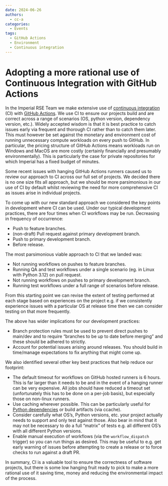 ```yaml
---
date: 2024-06-26
authors:
  - cc-a
categories:
  - Events
tags:
  - GitHub Actions
  - Environment
  - Continuous integration
---
```


# Adopting a more rational use of Continuous Integration with GitHub Actions

In the Imperial RSE Team we make extensive use of [continuous integration](https://en.wikipedia.org/wiki/Continuous_integration) (CI) with
[GitHub Actions](https://docs.github.com/en/Actions). We use CI to ensure our projects build and are correct across a range of
scenarios (OS, python version, dependency version, etc.). Widely accepted wisdom is that
it is best practice to catch issues early via frequent and thorough CI rather than to
catch them later. This must however be set against the monetary and environment cost of
running unnecessary compute workloads on every push to GitHub. In particular, the
pricing structure of GitHub Actions means workloads run on Windows and MacOS are more
costly (certainly financially and presumably environmentally). This is particularly the
case for private repositories for which Imperial has a fixed budget of minutes.

<!-- more -->

Some recent issues with hanging GitHub Actions runners caused us to review our approach
to CI across our full set of projects. We decided there is no one size fits all
approach, but we should be more parsimonious in our use of CI by default whilst
reviewing the need for more comprehensive CI as issues arise in individual projects.

To come up with our new standard approach we considered the key points in development
where CI can be used. Under our typical development practices, there are four times
when CI workflows may be run. Decreasing in frequency of occurrence:

- Push to feature branches.
- (non-draft) Pull request against primary development branch.
- Push to primary development branch.
- Before release.

The most parsimonious viable approach to CI that we landed was:

- Not running workflows on pushes to feature branches.
- Running QA and test workflows under a single scenario (eg. in Linux with Python 3.12) on pull request.
- Not running workflows on pushes to primary development branch.
- Running test workflows under a full range of scenarios before release.

From this starting point we can revise the extent of testing performed at each stage
based on experiences on the project e.g. if we consistently experience issues with a
particular OS at release time then we can consider testing on that more frequently.

The above has wider implications for our development practices:

- Branch protection rules must be used to prevent direct pushes to main/dev and to require “branches to be up to date before merging” and these should be adhered to strictly.
- Account for potential issues arising around releases. You should build in time/manage expectations to fix anything that might come up.

We also identified several other key best practices that help reduce our footprint:

- The default timeout for workflows on GitHub hosted runners is 6 hours. This is far larger than it needs to be and in the event of a hanging runner can be very expensive. All jobs should have reduced a timeout set (unfortunately this has to be done on a per-job basis), but especially those on non-linux runners.
- Use caching wherever possible. This can be particularly useful for [Python dependencies](https://github.com/actions/setup-python#caching-packages-dependencies) or build artifacts (via ccache).
- Consider carefully what OS’s, Python versions, etc. your project actually needs to support and only test against those. Also bear in mind that it may not be necessary to do a full “matrix” of tests e.g. all different OS’s with all different Python versions.
- Enable manual execution of workflows (via the `workflow_dispatch` trigger) so you can run things as desired. This may be useful to e.g. get early warning of issues before attempting to create a release or to force checks to run against a draft PR.

In summary, CI is a valuable tool to ensure the correctness of software projects, but
there is some low hanging fruit ready to pick to make a more rational use of it
saving time, money and reducing the environmental impact of the process.
